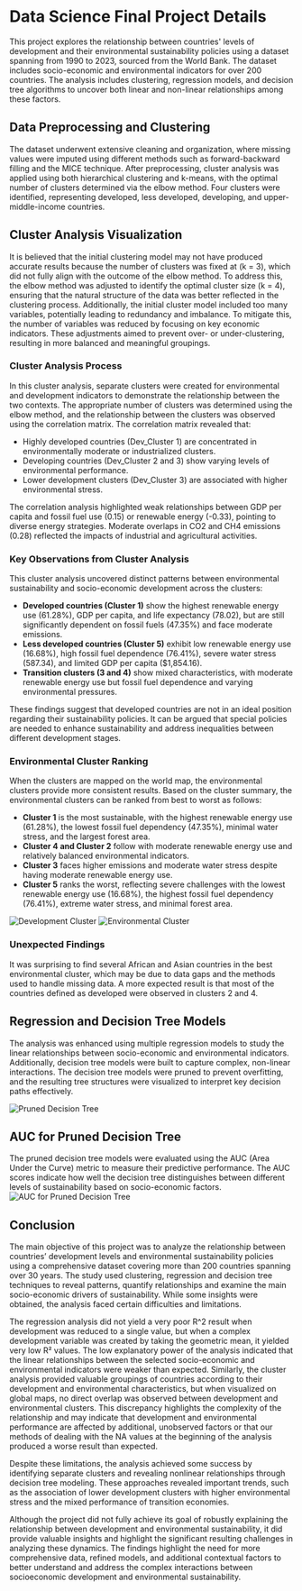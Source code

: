 # Data Science Final Project Details

This project explores the relationship between countries' levels of development and their environmental sustainability policies using a dataset spanning from 1990 to 2023, sourced from the World Bank. The dataset includes socio-economic and environmental indicators for over 200 countries. The analysis includes clustering, regression models, and decision tree algorithms to uncover both linear and non-linear relationships among these factors.

## Data Preprocessing and Clustering

The dataset underwent extensive cleaning and organization, where missing values were imputed using different methods such as forward-backward filling and the MICE technique. After preprocessing, cluster analysis was applied using both hierarchical clustering and k-means, with the optimal number of clusters determined via the elbow method. Four clusters were identified, representing developed, less developed, developing, and upper-middle-income countries.

## Cluster Analysis Visualization

It is believed that the initial clustering model may not have produced accurate results because the number of clusters was fixed at (k = 3), which did not fully align with the outcome of the elbow method. To address this, the elbow method was adjusted to identify the optimal cluster size (k = 4), ensuring that the natural structure of the data was better reflected in the clustering process. Additionally, the initial cluster model included too many variables, potentially leading to redundancy and imbalance. To mitigate this, the number of variables was reduced by focusing on key economic indicators. These adjustments aimed to prevent over- or under-clustering, resulting in more balanced and meaningful groupings.

### Cluster Analysis Process

In this cluster analysis, separate clusters were created for environmental and development indicators to demonstrate the relationship between the two contexts. The appropriate number of clusters was determined using the elbow method, and the relationship between the clusters was observed using the correlation matrix. The correlation matrix revealed that:

- Highly developed countries (Dev_Cluster 1) are concentrated in environmentally moderate or industrialized clusters.
- Developing countries (Dev_Cluster 2 and 3) show varying levels of environmental performance.
- Lower development clusters (Dev_Cluster 3) are associated with higher environmental stress.

The correlation analysis highlighted weak relationships between GDP per capita and fossil fuel use (0.15) or renewable energy (-0.33), pointing to diverse energy strategies. Moderate overlaps in CO2 and CH4 emissions (0.28) reflected the impacts of industrial and agricultural activities.

### Key Observations from Cluster Analysis

This cluster analysis uncovered distinct patterns between environmental sustainability and socio-economic development across the clusters:

- **Developed countries (Cluster 1)** show the highest renewable energy use (61.28%), GDP per capita, and life expectancy (78.02), but are still significantly dependent on fossil fuels (47.35%) and face moderate emissions.
- **Less developed countries (Cluster 5)** exhibit low renewable energy use (16.68%), high fossil fuel dependence (76.41%), severe water stress (587.34), and limited GDP per capita ($1,854.16).
- **Transition clusters (3 and 4)** show mixed characteristics, with moderate renewable energy use but fossil fuel dependence and varying environmental pressures.

These findings suggest that developed countries are not in an ideal position regarding their sustainability policies. It can be argued that special policies are needed to enhance sustainability and address inequalities between different development stages.

### Environmental Cluster Ranking

When the clusters are mapped on the world map, the environmental clusters provide more consistent results. Based on the cluster summary, the environmental clusters can be ranked from best to worst as follows:

- **Cluster 1** is the most sustainable, with the highest renewable energy use (61.28%), the lowest fossil fuel dependency (47.35%), minimal water stress, and the largest forest area.
- **Cluster 4 and Cluster 2** follow with moderate renewable energy use and relatively balanced environmental indicators.
- **Cluster 3** faces higher emissions and moderate water stress despite having moderate renewable energy use.
- **Cluster 5** ranks the worst, reflecting severe challenges with the lowest renewable energy use (16.68%), the highest fossil fuel dependency (76.41%), extreme water stress, and minimal forest area.

![Development Cluster](images/DS/secondCluster.png)
![Environmental Cluster](images/DS/thirdCluster.png)

### Unexpected Findings

It was surprising to find several African and Asian countries in the best environmental cluster, which may be due to data gaps and the methods used to handle missing data. A more expected result is that most of the countries defined as developed were observed in clusters 2 and 4.

## Regression and Decision Tree Models

The analysis was enhanced using multiple regression models to study the linear relationships between socio-economic and environmental indicators. Additionally, decision tree models were built to capture complex, non-linear interactions. The decision tree models were pruned to prevent overfitting, and the resulting tree structures were visualized to interpret key decision paths effectively.

![Pruned Decision Tree](images/DS/prunedDecisionTree.png)
## AUC for Pruned Decision Tree

The pruned decision tree models were evaluated using the AUC (Area Under the Curve) metric to measure their predictive performance. The AUC scores indicate how well the decision tree distinguishes between different levels of sustainability based on socio-economic factors.
![AUC for Pruned Decision Tree](images/DS/AUC.png)
## Conclusion

The main objective of this project was to analyze the relationship between countries’ development levels and environmental sustainability policies using a comprehensive dataset covering more than 200 countries spanning over 30 years. The study used clustering, regression and decision tree techniques to reveal patterns, quantify relationships and examine the main socio-economic drivers of sustainability. While some insights were obtained, the analysis faced certain difficulties and limitations.

The regression analysis did not yield a very poor R^2 result when development was reduced to a single value, but when a complex development variable was created by taking the geometric mean, it yielded very low R² values. The low explanatory power of the analysis indicated that the linear relationships between the selected socio-economic and environmental indicators were weaker than expected. Similarly, the cluster analysis provided valuable groupings of countries according to their development and environmental characteristics, but when visualized on global maps, no direct overlap was observed between development and environmental clusters. This discrepancy highlights the complexity of the relationship and may indicate that development and environmental performance are affected by additional, unobserved factors or that our methods of dealing with the NA values ​​at the beginning of the analysis produced a worse result than expected.

Despite these limitations, the analysis achieved some success by identifying separate clusters and revealing nonlinear relationships through decision tree modeling. These approaches revealed important trends, such as the association of lower development clusters with higher environmental stress and the mixed performance of transition economies.

Although the project did not fully achieve its goal of robustly explaining the relationship between development and environmental sustainability, it did provide valuable insights and highlight the significant resulting challenges in analyzing these dynamics. The findings highlight the need for more comprehensive data, refined models, and additional contextual factors to better understand and address the complex interactions between socioeconomic development and environmental sustainability.

